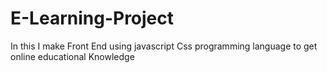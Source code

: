 # E-Learning-Project
In this I make Front End using javascript Css programming language to get online educational Knowledge
